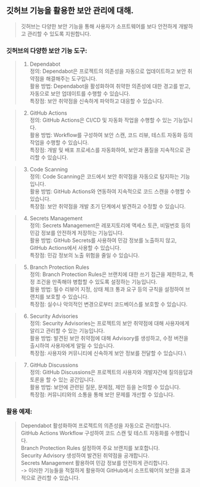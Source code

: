 ## 깃허브 기능을 활용한  보안 관리에 대해.
> 깃허브는 다양한 보안 기능을 통해 사용자가 소프트웨어를 보다 안전하게 개발하고 관리할 수 있도록 지원합니다. 


### 깃허브의 다양한 보안 기능 도구:
> 1. Dependabot\
> 정의: Dependabot은 프로젝트의 의존성을 자동으로 업데이트하고 보안 취약점을 해결해주는 도구입니다.\
> 활용 방법: Dependabot을 활성화하여 취약한 의존성에 대한 경고를 받고, 자동으로 보안 업데이트를 수행할 수 있습니다.\
> 특장점: 보안 취약점을 신속하게 파악하고 대응할 수 있습니다.

> 2. GitHub Actions\
> 정의: GitHub Actions은 CI/CD 및 자동화 작업을 수행할 수 있는 기능입니다.\
> 활용 방법: Workflow를 구성하여 보안 스캔, 코드 리뷰, 테스트 자동화 등의 작업을 수행할 수 있습니다.\
> 특장점: 개발 및 배포 프로세스를 자동화하여, 보안과 품질을 지속적으로 관리할 수 있습니다.

> 3. Code Scanning\
> 정의: Code Scanning은 코드에서 보안 취약점을 자동으로 탐지하는 기능입니다.\
> 활용 방법: GitHub Actions와 연동하여 지속적으로 코드 스캔을 수행할 수 있습니다.\
> 특장점: 보안 취약점을 개발 초기 단계에서 발견하고 수정할 수 있습니다.

> 4. Secrets Management\
> 정의: Secrets Management은 레포지토리에 액세스 토큰, 비밀번호 등의 민감 정보를 안전하게 저장하는 기능입니다.\
> 활용 방법: GitHub Secrets를 사용하여 민감 정보를 노출하지 않고, GitHub Actions에서 사용할 수 있습니다.\
> 특장점: 민감 정보의 노출 위험을 줄일 수 있습니다.

> 5. Branch Protection Rules\
> 정의: Branch Protection Rules은 브랜치에 대한 쓰기 접근을 제한하고, 특정 조건을 만족해야 병합할 수 있도록 설정하는 기능입니다.\
> 활용 방법: 필수 리뷰어 지정, 상태 체크 통과 요구 등의 규칙을 설정하여 브랜치를 보호할 수 있습니다.\
> 특장점: 실수나 악의적인 변경으로부터 코드베이스를 보호할 수 있습니다.

> 6. Security Advisories\
> 정의: Security Advisories는 프로젝트의 보안 취약점에 대해 사용자에게 알리고 관리할 수 있는 기능입니다.\
> 활용 방법: 발견된 보안 취약점에 대해 Advisory를 생성하고, 수정 버전을 출시하여 사용자에게 알릴 수 있습니다.\
> 특장점: 사용자와 커뮤니티에 신속하게 보안 정보를 전달할 수 있습니다.\

> 7. GitHub Discussions\
> 정의: GitHub Discussions은 프로젝트의 사용자와 개발자간에 질의응답과 토론을 할 수 있는 공간입니다.\
> 활용 방법: 보안에 관련된 질문, 문제점, 제안 등을 논의할 수 있습니다.\
> 특장점: 커뮤니티와의 소통을 통해 보안 문제를 개선할 수 있습니다.


### 활용 예제:
> Dependabot 활성화하여 프로젝트의 의존성을 자동으로 관리합니다.\
> GitHub Actions Workflow 구성하여 코드 스캔 및 테스트 자동화를 수행합니다.\
> Branch Protection Rules 설정하여 주요 브랜치를 보호합니다.\
> Security Advisory 생성하여 발견된 취약점을 공개합니다.\
> Secrets Management 활용하여 민감 정보를 안전하게 관리합니다.\
> -> 이러한 기능들을 적절하게 활용하여 GitHub에서 소프트웨어의 보안을 효과적으로 관리할 수 있습니다.
